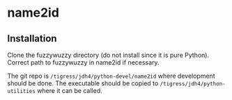 # name2id

## Installation

Clone the fuzzywuzzy directory (do not install since it is pure Python). Correct path to fuzzywuzzy in name2id if necessary.

The git repo is `/tigress/jdh4/python-devel/name2id` where development should be done. The executable should be copied to `/tigress/jdh4/python-utilities` where it can be called.
